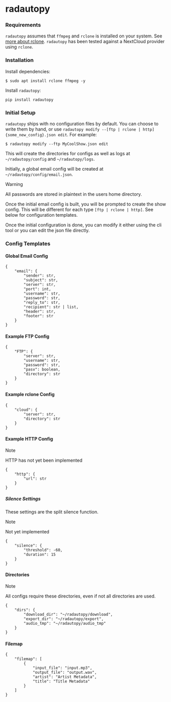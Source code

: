 # radautopy

### Requirements

`radautopy` assumes that `ffmpeg` and `rclone` is installed on your system. See [more about rclone](https://rclone.org/). `radautopy` has been tested against a NextCloud provider using `rclone`.

### Installation

Install dependencies:

```
$ sudo apt install rclone ffmpeg -y

```

Install `radautopy`:

`pip install radautopy`


### Initial Setup

`radautopy` ships with no configuration files by default. You can choose to write them by hand, or use `radautopy modify --[ftp | rclone | http] {some_new_config}.json edit`. For example:

`$ radautopy modify --ftp MyCoolShow.json edit`

This will create the directories for configs as well as logs at `~/radautopy/config` and `~/radautopy/logs`.

Initially, a global email config will be created at `~/radautopy/config/email.json`. 

> [!WARNING]  
> All passwords are stored in plaintext in the users home directory.

Once the initial email config is built, you will be prompted to create the show config. This will be different for each type `[ftp | rclone | http]`. See below for configuration templates.

Once the initial configuration is done, you can modify it either using the cli tool or you can edit the json file directly.


### Config Templates

#### Global Email Config

```
{
	"email": {
		"sender": str,
		"subject": str,
		"server": str,
		"port": int,
		"username": str,
		"password": str,
		"reply_to": str,
		"recipient": str | list,
		"header": str,
		"footer": str
	}
}
```

#### Example FTP Config

```
{
	"FTP": {
		"server": str,
		"username": str,
		"password": str,
		"pasv": boolean,
		"directory": str
	}
}
```

#### Example rclone Config

```
{
	"cloud": {
		"server": str,
		"directory": str
	}
}
```


#### Example HTTP Config

> [!NOTE]
> HTTP has not yet been implemented

```
{
	"http": {
		"url": str
	}
}
```

##### Silence Settings

These settings are the split silence function.

> [!NOTE]
> Not yet implemented

```
{
	"silence": {
		"threshold": -60,
		"duration": 15
	}
}
```


#### Directories

> [!NOTE]
> All configs require these directories, even if not all directories are used.

```
{
	"dirs": {
		"download_dir": "~/radautopy/download",
		"export_dir": "~/radautopy/export",
		"audio_tmp": "~/radautopy/audio_tmp"
	}
}
```

#### Filemap

```
{
	"filemap": [
		{
			"input_file": "input.mp3",
			"output_file": "output.wav",
			"artist": "Artist Metadata",
			"title": "Title Metadata"
		}
	]
}


